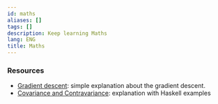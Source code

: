 ```yaml
---
id: maths
aliases: []
tags: []
description: Keep learning Maths
lang: ENG
title: Maths
---
```


### Resources

- [Gradient descent](https://machinelearnia.com/descente-de-gradient/): simple explanation about the gradient descent.
- [Covariance and Contravariance](https://www.schoolofhaskell.com/user/commercial/content/covariance-contravariance): explanation with Haskell examples
